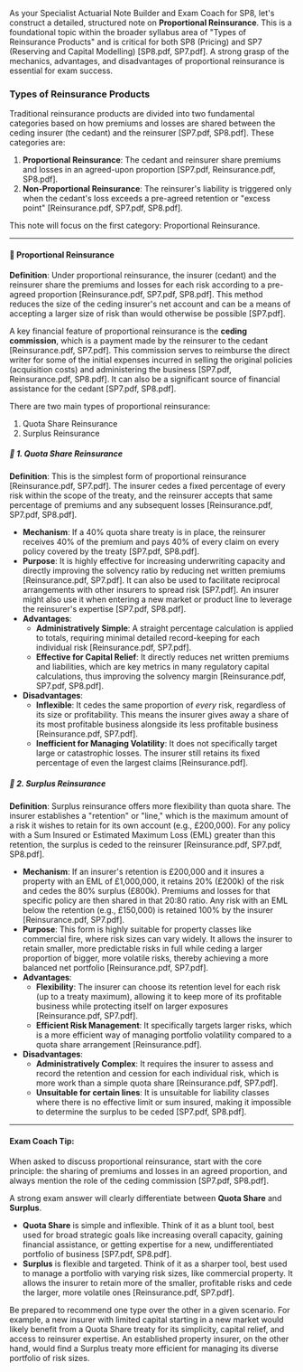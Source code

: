 As your Specialist Actuarial Note Builder and Exam Coach for SP8, let's construct a detailed, structured note on **Proportional Reinsurance**. This is a foundational topic within the broader syllabus area of "Types of Reinsurance Products" and is critical for both SP8 (Pricing) and SP7 (Reserving and Capital Modelling) \[SP8.pdf, SP7.pdf\]. A strong grasp of the mechanics, advantages, and disadvantages of proportional reinsurance is essential for exam success.

### **Types of Reinsurance Products**

Traditional reinsurance products are divided into two fundamental categories based on how premiums and losses are shared between the ceding insurer (the cedant) and the reinsurer \[SP7.pdf, SP8.pdf\]. These categories are:

1. **Proportional Reinsurance**: The cedant and reinsurer share premiums and losses in an agreed-upon proportion \[SP7.pdf, Reinsurance.pdf, SP8.pdf\].  
2. **Non-Proportional Reinsurance**: The reinsurer's liability is triggered only when the cedant's loss exceeds a pre-agreed retention or "excess point" \[Reinsurance.pdf, SP7.pdf, SP8.pdf\].

This note will focus on the first category: Proportional Reinsurance.

---

#### **🔹 Proportional Reinsurance**

**Definition**: Under proportional reinsurance, the insurer (cedant) and the reinsurer share the premiums and losses for each risk according to a pre-agreed proportion \[Reinsurance.pdf, SP7.pdf, SP8.pdf\]. This method reduces the size of the ceding insurer's net account and can be a means of accepting a larger size of risk than would otherwise be possible \[SP7.pdf\].

A key financial feature of proportional reinsurance is the **ceding commission**, which is a payment made by the reinsurer to the cedant \[Reinsurance.pdf, SP7.pdf\]. This commission serves to reimburse the direct writer for some of the initial expenses incurred in selling the original policies (acquisition costs) and administering the business \[SP7.pdf, Reinsurance.pdf, SP8.pdf\]. It can also be a significant source of financial assistance for the cedant \[SP7.pdf, SP8.pdf\].

There are two main types of proportional reinsurance:

1. Quota Share Reinsurance  
2. Surplus Reinsurance

##### **🔸 1\. Quota Share Reinsurance**

**Definition**: This is the simplest form of proportional reinsurance \[Reinsurance.pdf, SP7.pdf\]. The insurer cedes a fixed percentage of every risk within the scope of the treaty, and the reinsurer accepts that same percentage of premiums and any subsequent losses \[Reinsurance.pdf, SP7.pdf, SP8.pdf\].

* **Mechanism**: If a 40% quota share treaty is in place, the reinsurer receives 40% of the premium and pays 40% of every claim on every policy covered by the treaty \[SP7.pdf, SP8.pdf\].  
* **Purpose**: It is highly effective for increasing underwriting capacity and directly improving the solvency ratio by reducing net written premiums \[Reinsurance.pdf, SP7.pdf\]. It can also be used to facilitate reciprocal arrangements with other insurers to spread risk \[SP7.pdf\]. An insurer might also use it when entering a new market or product line to leverage the reinsurer's expertise \[SP7.pdf, SP8.pdf\].  
* **Advantages**:  
  * **Administratively Simple**: A straight percentage calculation is applied to totals, requiring minimal detailed record-keeping for each individual risk \[Reinsurance.pdf, SP7.pdf\].  
  * **Effective for Capital Relief**: It directly reduces net written premiums and liabilities, which are key metrics in many regulatory capital calculations, thus improving the solvency margin \[Reinsurance.pdf, SP7.pdf, SP8.pdf\].  
* **Disadvantages**:  
  * **Inflexible**: It cedes the same proportion of *every* risk, regardless of its size or profitability. This means the insurer gives away a share of its most profitable business alongside its less profitable business \[Reinsurance.pdf, SP7.pdf\].  
  * **Inefficient for Managing Volatility**: It does not specifically target large or catastrophic losses. The insurer still retains its fixed percentage of even the largest claims \[Reinsurance.pdf\].

##### **🔸 2\. Surplus Reinsurance**

**Definition**: Surplus reinsurance offers more flexibility than quota share. The insurer establishes a "retention" or "line," which is the maximum amount of a risk it wishes to retain for its own account (e.g., £200,000). For any policy with a Sum Insured or Estimated Maximum Loss (EML) greater than this retention, the surplus is ceded to the reinsurer \[Reinsurance.pdf, SP7.pdf, SP8.pdf\].

* **Mechanism**: If an insurer's retention is £200,000 and it insures a property with an EML of £1,000,000, it retains 20% (£200k) of the risk and cedes the 80% surplus (£800k). Premiums and losses for that specific policy are then shared in that 20:80 ratio. Any risk with an EML below the retention (e.g., £150,000) is retained 100% by the insurer \[Reinsurance.pdf, SP7.pdf\].  
* **Purpose**: This form is highly suitable for property classes like commercial fire, where risk sizes can vary widely. It allows the insurer to retain smaller, more predictable risks in full while ceding a larger proportion of bigger, more volatile risks, thereby achieving a more balanced net portfolio \[Reinsurance.pdf, SP7.pdf\].  
* **Advantages**:  
  * **Flexibility**: The insurer can choose its retention level for each risk (up to a treaty maximum), allowing it to keep more of its profitable business while protecting itself on larger exposures \[Reinsurance.pdf, SP7.pdf\].  
  * **Efficient Risk Management**: It specifically targets larger risks, which is a more efficient way of managing portfolio volatility compared to a quota share arrangement \[Reinsurance.pdf\].  
* **Disadvantages**:  
  * **Administratively Complex**: It requires the insurer to assess and record the retention and cession for each individual risk, which is more work than a simple quota share \[Reinsurance.pdf, SP7.pdf\].  
  * **Unsuitable for certain lines**: It is unsuitable for liability classes where there is no effective limit or sum insured, making it impossible to determine the surplus to be ceded \[SP7.pdf, SP8.pdf\].

---

#### **Exam Coach Tip:**

When asked to discuss proportional reinsurance, start with the core principle: the sharing of premiums and losses in an agreed proportion, and always mention the role of the ceding commission \[SP7.pdf, SP8.pdf\].

A strong exam answer will clearly differentiate between **Quota Share** and **Surplus**.

* **Quota Share** is simple and inflexible. Think of it as a blunt tool, best used for broad strategic goals like increasing overall capacity, gaining financial assistance, or getting expertise for a new, undifferentiated portfolio of business \[SP7.pdf, SP8.pdf\].  
* **Surplus** is flexible and targeted. Think of it as a sharper tool, best used to manage a portfolio with varying risk sizes, like commercial property. It allows the insurer to retain more of the smaller, profitable risks and cede the larger, more volatile ones \[Reinsurance.pdf, SP7.pdf\].

Be prepared to recommend one type over the other in a given scenario. For example, a new insurer with limited capital starting in a new market would likely benefit from a Quota Share treaty for its simplicity, capital relief, and access to reinsurer expertise. An established property insurer, on the other hand, would find a Surplus treaty more efficient for managing its diverse portfolio of risk sizes.


